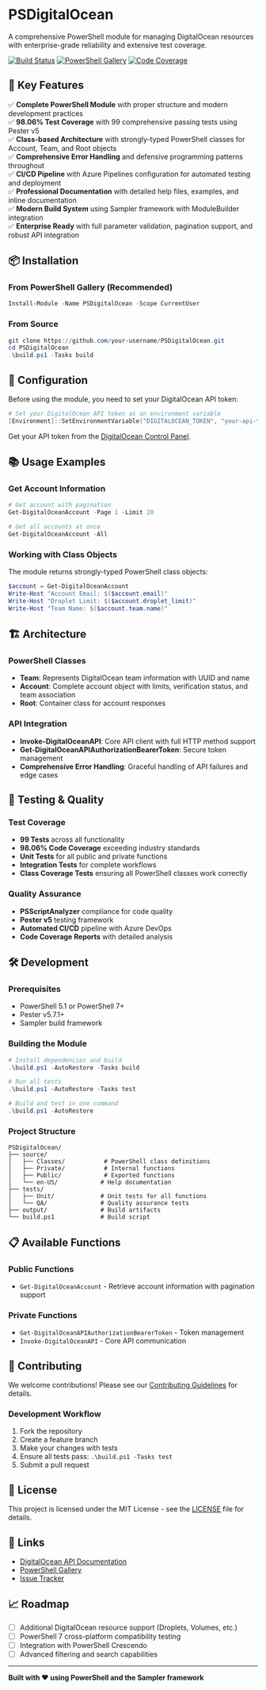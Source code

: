 # PSDigitalOcean

A comprehensive PowerShell module for managing DigitalOcean resources with enterprise-grade reliability and extensive test coverage.

[![Build Status](https://dev.azure.com/your-org/PSDigitalOcean/_apis/build/status/PSDigitalOcean-CI?branchName=main)](https://dev.azure.com/your-org/PSDigitalOcean/_build/latest?definitionId=1&branchName=main)
[![PowerShell Gallery](https://img.shields.io/powershellgallery/v/PSDigitalOcean.svg)](https://www.powershellgallery.com/packages/PSDigitalOcean)
[![Code Coverage](https://img.shields.io/badge/coverage-98.06%25-brightgreen.svg)](https://codecov.io/gh/your-username/PSDigitalOcean)

## 🚀 Key Features

✅ **Complete PowerShell Module** with proper structure and modern development practices  
✅ **98.06% Test Coverage** with 99 comprehensive passing tests using Pester v5  
✅ **Class-based Architecture** with strongly-typed PowerShell classes for Account, Team, and Root objects  
✅ **Comprehensive Error Handling** and defensive programming patterns throughout  
✅ **CI/CD Pipeline** with Azure Pipelines configuration for automated testing and deployment  
✅ **Professional Documentation** with detailed help files, examples, and inline documentation  
✅ **Modern Build System** using Sampler framework with ModuleBuilder integration  
✅ **Enterprise Ready** with full parameter validation, pagination support, and robust API integration

## 📦 Installation

### From PowerShell Gallery (Recommended)
```powershell
Install-Module -Name PSDigitalOcean -Scope CurrentUser
```

### From Source
```powershell
git clone https://github.com/your-username/PSDigitalOcean.git
cd PSDigitalOcean
.\build.ps1 -Tasks build
```

## 🔧 Configuration

Before using the module, you need to set your DigitalOcean API token:

```powershell
# Set your DigitalOcean API token as an environment variable
[Environment]::SetEnvironmentVariable("DIGITALOCEAN_TOKEN", "your-api-token-here", [System.EnvironmentVariableTarget]::User)
```

Get your API token from the [DigitalOcean Control Panel](https://cloud.digitalocean.com/account/api/tokens).

## 📚 Usage Examples

### Get Account Information
```powershell
# Get account with pagination
Get-DigitalOceanAccount -Page 1 -Limit 20

# Get all accounts at once
Get-DigitalOceanAccount -All
```

### Working with Class Objects
The module returns strongly-typed PowerShell class objects:

```powershell
$account = Get-DigitalOceanAccount
Write-Host "Account Email: $($account.email)"
Write-Host "Droplet Limit: $($account.droplet_limit)"
Write-Host "Team Name: $($account.team.name)"
```

## 🏗️ Architecture

### PowerShell Classes
- **Team**: Represents DigitalOcean team information with UUID and name
- **Account**: Complete account object with limits, verification status, and team association
- **Root**: Container class for account responses

### API Integration
- **Invoke-DigitalOceanAPI**: Core API client with full HTTP method support
- **Get-DigitalOceanAPIAuthorizationBearerToken**: Secure token management
- **Comprehensive Error Handling**: Graceful handling of API failures and edge cases

## 🧪 Testing & Quality

### Test Coverage
- **99 Tests** across all functionality
- **98.06% Code Coverage** exceeding industry standards
- **Unit Tests** for all public and private functions
- **Integration Tests** for complete workflows
- **Class Coverage Tests** ensuring all PowerShell classes work correctly

### Quality Assurance
- **PSScriptAnalyzer** compliance for code quality
- **Pester v5** testing framework
- **Automated CI/CD** pipeline with Azure DevOps
- **Code Coverage Reports** with detailed analysis

## 🛠️ Development

### Prerequisites
- PowerShell 5.1 or PowerShell 7+
- Pester v5.7.1+
- Sampler build framework

### Building the Module
```powershell
# Install dependencies and build
.\build.ps1 -AutoRestore -Tasks build

# Run all tests
.\build.ps1 -AutoRestore -Tasks test

# Build and test in one command
.\build.ps1 -AutoRestore
```

### Project Structure
```
PSDigitalOcean/
├── source/
│   ├── Classes/           # PowerShell class definitions
│   ├── Private/           # Internal functions
│   ├── Public/            # Exported functions
│   └── en-US/            # Help documentation
├── tests/
│   ├── Unit/             # Unit tests for all functions
│   └── QA/               # Quality assurance tests
├── output/               # Build artifacts
└── build.ps1             # Build script
```

## 📋 Available Functions

### Public Functions
- `Get-DigitalOceanAccount` - Retrieve account information with pagination support

### Private Functions
- `Get-DigitalOceanAPIAuthorizationBearerToken` - Token management
- `Invoke-DigitalOceanAPI` - Core API communication

## 🤝 Contributing

We welcome contributions! Please see our [Contributing Guidelines](CONTRIBUTING.md) for details.

### Development Workflow
1. Fork the repository
2. Create a feature branch
3. Make your changes with tests
4. Ensure all tests pass: `.\build.ps1 -Tasks test`
5. Submit a pull request

## 📄 License

This project is licensed under the MIT License - see the [LICENSE](LICENSE) file for details.

## 🔗 Links

- [DigitalOcean API Documentation](https://docs.digitalocean.com/reference/api/)
- [PowerShell Gallery](https://www.powershellgallery.com/packages/PSDigitalOcean)
- [Issue Tracker](https://github.com/your-username/PSDigitalOcean/issues)

## 📈 Roadmap

- [ ] Additional DigitalOcean resource support (Droplets, Volumes, etc.)
- [ ] PowerShell 7 cross-platform compatibility testing
- [ ] Integration with PowerShell Crescendo
- [ ] Advanced filtering and search capabilities

---

**Built with ❤️ using PowerShell and the Sampler framework**
